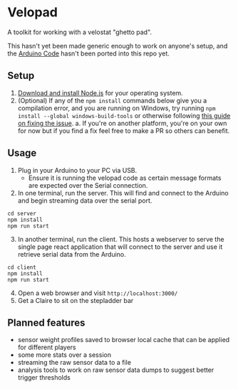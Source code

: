 # Velopad

A toolkit for working with a velostat "ghetto pad".

This hasn't yet been made generic enough to work on anyone's setup, and the [Arduino Code](https://github.com/struz/HID-Dancepad/blob/master/Dancepad/Dancepad.ino) hasn't been ported into this repo yet.

## Setup

1. [Download and install Node.js](https://nodejs.org/en/download/) for your operating system.
2. (Optional) If any of the `npm install` commands below give you a compilation error, and you are running on Windows, try running `npm install --global windows-build-tools` or otherwise following [this guide on fixing the issue](https://spin.atomicobject.com/2019/03/27/node-gyp-windows/).
  a. If you're on another platform, you're on your own for now but if you find a fix feel free to make a PR so others can benefit.

## Usage

1. Plug in your Arduino to your PC via USB.
   - Ensure it is running the velopad code as certain message formats are expected over the Serial connection.
2. In one terminal, run the server. This will find and connect to the Arduino and begin streaming data over the serial port.
```
cd server
npm install
npm run start
```
3. In another terminal, run the client. This hosts a webserver to serve the single page react application that will connect to the server and use it retrieve serial data from the Arduino.
```
cd client
npm install
npm run start
```
4. Open a web browser and visit `http://localhost:3000/`
5. Get a Claire to sit on the stepladder bar

## Planned features

- sensor weight profiles saved to browser local cache that can be applied for different players
- some more stats over a session
- streaming the raw sensor data to a file
- analysis tools to work on raw sensor data dumps to suggest better trigger thresholds
